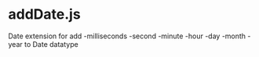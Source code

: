 # addDate.js
Date extension for add
-milliseconds
-second
-minute
-hour
-day
-month
-year
to Date datatype
